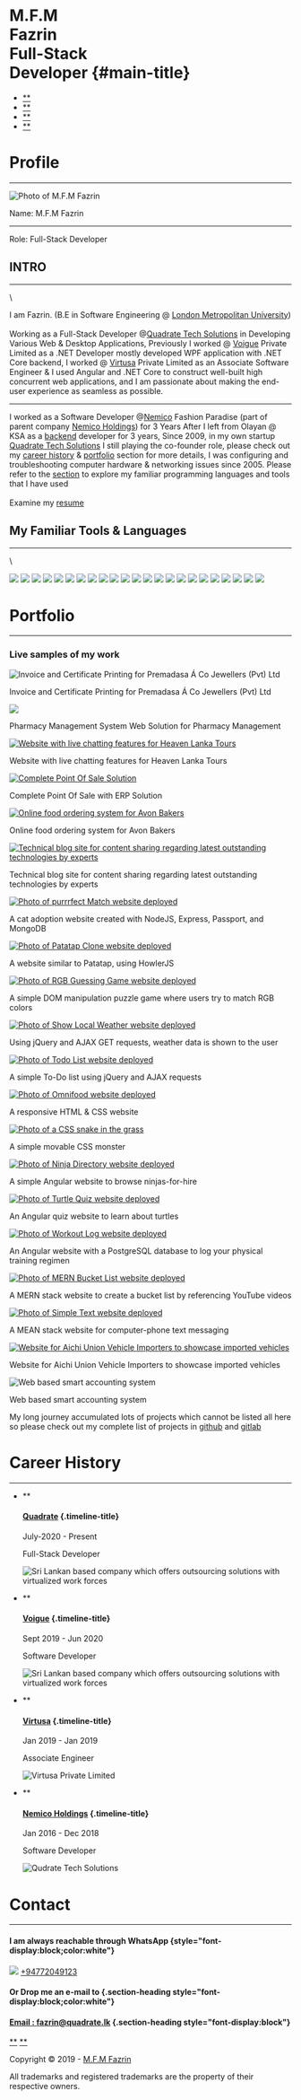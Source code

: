 M.F.M\
Fazrin\
Full-Stack\
Developer {#main-title}
===========

-   [**](#profileSection)
-   [**](#projectsSection)
-   [**](#highlightsSection)
-   [**](#contactSection)

Profile
=======

* * * * *

![Photo of M.F.M Fazrin](img/profilePhoto.png)

Name: M.F.M Fazrin

* * * * *

Role: Full-Stack Developer

INTRO
-----

* * * * *

\

I am Fazrin. (B.E in Software Engineering @ [London Metropolitan
University](https://www.londonmet.ac.uk)) \
\
Working as a Full-Stack Developer @[Quadrate Tech
Solutions](https://quadrate.cc) in Developing Various Web & Desktop
Applications, Previously I worked @ [Voigue](https://voigue.com) Private
Limited as a .NET Developer mostly developed WPF application with .NET
Core backend, I worked @ [Virtusa](https://virtusa.com) Private Limited
as an Associate Software Engineer & I used Angular and .NET Core to
construct well-built high concurrent web applications, and I am
passionate about making the end-user experience as seamless as possible.

* * * * *

I worked as a Software Developer @[Nemico](#highlight3) Fashion Paradise
(part of parent company [Nemico
Holdings](https://www.linkedin.com/in/nemico-group-of-companies-105480129/?originalSubdomain=lk))
for 3 Years After I left from Olayan @ KSA as a [backend](#highlight4)
developer for 3 years, Since 2009, in my own startup [Quadrate Tech
Solutions](https://quadrate.lk) I still playing the co-founder role,
please check out my [career history](#highlightsSection) &
[portfolio](#projectsSection) section for more details, I was
configuring and troubleshooting computer hardware & networking issues
since 2005. Please refer to the [section](#skills) to explore my
familiar programming languages and tools that I have used\
\
Examine my [resume](https://nimb.ws/ZyIWei)

My Familiar Tools & Languages
-----------------------------

* * * * *

\

![](img/Net_Core.png) ![](img/java-logo.png) ![](img/PHP_logo.png)
![](img/angularLogo.png) ![](img/firebaseLogo.png) ![](img/pic_logo.svg)
![](img/postgresLogo.png) ![](img/mongodbLogo.png)
![](img/nodejsLogo.png) ![](img/jQueryLogo.png)
![](img/bootstrapLogo.png) ![](img/javascriptLogo.png)
![](img/html5Logo.png) ![](img/css3Logo.png) ![](img/typescript.png)
![](img/githubLogo.png) ![](img/gitlab.png) ![](img/bitbucket.png)
![](img/Azure.png) ![](img/aws.png) ![](img/wordpress.png)
![](img/jira.png) ![](img/favicon.ico)

Portfolio
=========

* * * * *

### Live samples of my work

![Invoice and Certificate Printing for Premadasa Á Co Jewellers (Pvt)
Ltd](img\portfolio\01-thumbnail.jpg)

Invoice and Certificate Printing for Premadasa Á Co Jewellers (Pvt) Ltd

![](img\portfolio\04-thumbnail.jpg)

Pharmacy Management System Web Solution for Pharmacy Management

[![Website with live chatting features for Heaven Lanka
Tours](img\portfolio\05-thumbnail.jpg)](https://www.heavenlankatours.net)

Website with live chatting features for Heaven Lanka Tours

[![Complete Point Of Sale
Solution](img\portfolio\08-thumbnail.jpg)](https://qtsdeals.com/pricing)

Complete Point Of Sale with ERP Solution

[![Online food ordering system for Avon
Bakers](img\portfolio\09-thumbnail.jpg)](https://avonbakersandrestaurant.com/)

Online food ordering system for Avon Bakers

[![Technical blog site for content sharing regarding latest outstanding
technologies by
experts](img\portfolio\10-thumbnail.jpg)](http://quadrate.unaux.com/)

Technical blog site for content sharing regarding latest outstanding
technologies by experts

[![Photo of purrrfect Match website
deployed](img/purrrfectMatchDeployed.png)](http://purrrfect-match.herokuapp.com/)

A cat adoption website created with NodeJS, Express, Passport, and
MongoDB

[![Photo of Patatap Clone website
deployed](img/patatapCloneDeployed.png)](https://patatap-clone.firebaseapp.com/)

A website similar to Patatap, using HowlerJS

[![Photo of RGB Guessing Game website
deployed](img/rgbGuessingGameDeployed.png)](https://rgb-guessing-game.firebaseapp.com/)

A simple DOM manipulation puzzle game where users try to match RGB
colors

[![Photo of Show Local Weather website
deployed](img/showLocalWeatherDeployed.png)](http://show-local-weather-jw.herokuapp.com/)

Using jQuery and AJAX GET requests, weather data is shown to the user

[![Photo of Todo List website
deployed](img/todoListDeployed.png)](http://todo-list-jw.herokuapp.com/)

A simple To-Do list using jQuery and AJAX requests

[![Photo of Omnifood website
deployed](img/omnifoodDeployed.png)](https://omnifood-e8df5.firebaseapp.com/)

A responsive HTML & CSS website

[![Photo of a CSS snake in the
grass](img/cssMonsterDeployed.png)](https://codepen.io/jwuestef/full/PjqPgy/)

A simple movable CSS monster

[![Photo of Ninja Directory website
deployed](img/ninjaDirectoryDeployed.png)](https://ninja-directory-41b5d.firebaseapp.com/)

A simple Angular website to browse ninjas-for-hire

[![Photo of Turtle Quiz website
deployed](img/turtleQuizDeployed.png)](https://turtle-quiz.firebaseapp.com/)

An Angular quiz website to learn about turtles

[![Photo of Workout Log website
deployed](img/workoutLogDeployed.png)](https://workoutlog-angular-client.herokuapp.com)

An Angular website with a PostgreSQL database to log your physical
training regimen

[![Photo of MERN Bucket List website
deployed](img/bucketListDeployed.png)](https://bucketlist-client-jw.herokuapp.com/)

A MERN stack website to create a bucket list by referencing YouTube
videos

[![Photo of Simple Text website
deployed](img/simpleTextDeployed.png)](https://simple-text.herokuapp.com/)

A MEAN stack website for computer-phone text messaging

[![Website for Aichi Union Vehicle Importers to showcase imported
vehicles](img\portfolio\11-thumbnail.jpg)](http://aichiunion.net/)

Website for Aichi Union Vehicle Importers to showcase imported vehicles

![Web based smart accounting system](img\portfolio\07-thumbnail.jpg)

Web based smart accounting system

My long journey accumulated lots of projects which cannot be listed all
here\
 so please check out my complete list of projects in
[github](https://github.com/nirzaf) and
[gitlab](https://gitlab.com/nirzaf)

Career History
==============

* * * * *

-   **

    #### [Quadrate](https://quadrate.cc/) {.timeline-title}

    July-2020 - Present

    Full-Stack Developer

    ![Sri Lankan based company which offers outsourcing solutions with
    virtualized work forces](img/quadrate.png)

-   **

    #### [Voigue](https://voigue.com) {.timeline-title}

    Sept 2019 - Jun 2020

    Software Developer

    ![Sri Lankan based company which offers outsourcing solutions with
    virtualized work forces](img/voigue.png)

-   **

    #### [Virtusa](http://virtusa.com/) {.timeline-title}

    Jan 2019 - Jan 2019

    Associate Engineer

    ![Virtusa Private Limited](img/1150Logo.png)

-   **

    #### [Nemico Holdings](http://nemico.lk) {.timeline-title}

    Jan 2016 - Dec 2018

    Software Developer

    ![Qudrate Tech Solutions](img/nemico.jpg)

Contact
=======

* * * * *

#### I am always reachable through WhatsApp {style="font-display:block;color:white"}

![](img\logos\whatsapp.png)
[+94772049123](https://api.whatsapp.com/send?phone=+94772049123&text=Hi,%20I%20contacted%20you%20Through%20your%20website.)

#### Or Drop me an e-mail to {.section-heading style="font-display:block;color:white"}

#### [Email : fazrin@quadrate.lk](mailto:fazrin@quadrate.lk) {.section-heading style="font-display:block"}

[**](https://github.com/nirzaf)
[**](https://www.linkedin.com/in/mfmfazrin/)

Copyright © 2019 - [M.F.M Fazrin](https://nirzaf.github.io)

All trademarks and registered trademarks are the property of their
respective owners.
